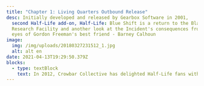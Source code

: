```yaml
---
title: "Chapter 1: Living Quarters Outbound Release"
desc: Initially developed and released by Gearbox Software in 2001,
  second Half-Life add-on, Half-Life: Blue Shift is a return to the Black Mesa
  Research Facility and another look at the Incident's consequences from the
  eyes of Gordon Freeman's best friend - Barney Calhoun
image:
  img: /img/uploads/20180327231512_1.jpg
  alt: alt en
date: 2021-04-13T19:29:50.379Z
blocks:
  - type: textBlock
    text: In 2012, Crowbar Collective has delighted Half-Life fans with release of the magnificent Half-Life remake, but there are still no released remakes for addons. This is when we are coming in - HECU Collective are developing the Black Mesa: Blue Shift - a free remake with use of Black Mesa resources and style. We will try to stay as close to the original Blue Shift and Black Mesa as possible. Our mod will be releasing partially, chapter by chapter, so those who are not patient for the full release will finally have something to play
---
```

